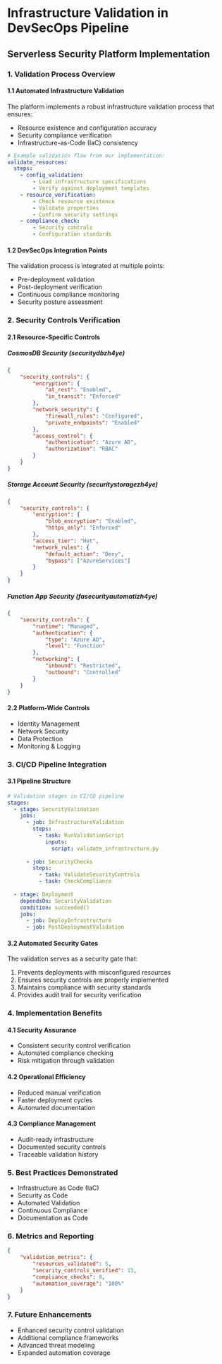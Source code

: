 # Infrastructure Validation in DevSecOps Pipeline
## Serverless Security Platform Implementation

### 1. Validation Process Overview
#### 1.1 Automated Infrastructure Validation
The platform implements a robust infrastructure validation process that ensures:
- Resource existence and configuration accuracy
- Security compliance verification
- Infrastructure-as-Code (IaC) consistency

```yaml
# Example validation flow from our implementation:
validate_resources:
  steps:
    - config_validation:
        - Load infrastructure specifications
        - Verify against deployment templates
    - resource_verification:
        - Check resource existence
        - Validate properties
        - Confirm security settings
    - compliance_check:
        - Security controls
        - Configuration standards
```

#### 1.2 DevSecOps Integration Points
The validation process is integrated at multiple points:
- Pre-deployment validation
- Post-deployment verification
- Continuous compliance monitoring
- Security posture assessment

### 2. Security Controls Verification
#### 2.1 Resource-Specific Controls

##### CosmosDB Security (securitydbzh4ye)
```json
{
    "security_controls": {
        "encryption": {
            "at_rest": "Enabled",
            "in_transit": "Enforced"
        },
        "network_security": {
            "firewall_rules": "Configured",
            "private_endpoints": "Enabled"
        },
        "access_control": {
            "authentication": "Azure AD",
            "authorization": "RBAC"
        }
    }
}
```

##### Storage Account Security (securitystoragezh4ye)
```json
{
    "security_controls": {
        "encryption": {
            "blob_encryption": "Enabled",
            "https_only": "Enforced"
        },
        "access_tier": "Hot",
        "network_rules": {
            "default_action": "Deny",
            "bypass": ["AzureServices"]
        }
    }
}
```

##### Function App Security (fasecurityautomatizh4ye)
```json
{
    "security_controls": {
        "runtime": "Managed",
        "authentication": {
            "type": "Azure AD",
            "level": "Function"
        },
        "networking": {
            "inbound": "Restricted",
            "outbound": "Controlled"
        }
    }
}
```

#### 2.2 Platform-Wide Controls
- Identity Management
- Network Security
- Data Protection
- Monitoring & Logging

### 3. CI/CD Pipeline Integration
#### 3.1 Pipeline Structure
```yaml
# Validation stages in CI/CD pipeline
stages:
  - stage: SecurityValidation
    jobs:
      - job: InfrastructureValidation
        steps:
          - task: RunValidationScript
            inputs:
              script: validate_infrastructure.py
              
      - job: SecurityChecks
        steps:
          - task: ValidateSecurityControls
          - task: CheckCompliance
          
  - stage: Deployment
    dependsOn: SecurityValidation
    condition: succeeded()
    jobs:
      - job: DeployInfrastructure
      - job: PostDeploymentValidation
```

#### 3.2 Automated Security Gates
The validation serves as a security gate that:
1. Prevents deployments with misconfigured resources
2. Ensures security controls are properly implemented
3. Maintains compliance with security standards
4. Provides audit trail for security verification

### 4. Implementation Benefits
#### 4.1 Security Assurance
- Consistent security control verification
- Automated compliance checking
- Risk mitigation through validation

#### 4.2 Operational Efficiency
- Reduced manual verification
- Faster deployment cycles
- Automated documentation

#### 4.3 Compliance Management
- Audit-ready infrastructure
- Documented security controls
- Traceable validation history

### 5. Best Practices Demonstrated
- Infrastructure as Code (IaC)
- Security as Code
- Automated Validation
- Continuous Compliance
- Documentation as Code

### 6. Metrics and Reporting
```json
{
    "validation_metrics": {
        "resources_validated": 5,
        "security_controls_verified": 15,
        "compliance_checks": 8,
        "automation_coverage": "100%"
    }
}
```

### 7. Future Enhancements
- Enhanced security control validation
- Additional compliance frameworks
- Advanced threat modeling
- Expanded automation coverage
